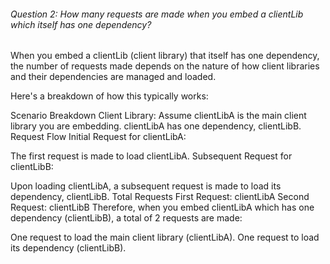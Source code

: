 ###### Question 2: How many requests are made when you embed a clientLib which itself has one dependency?

When you embed a clientLib (client library) that itself has one dependency, the number of requests made depends on the nature of how client libraries and their dependencies are managed and loaded.

Here's a breakdown of how this typically works:

Scenario Breakdown
Client Library:
Assume clientLibA is the main client library you are embedding.
clientLibA has one dependency, clientLibB.
Request Flow
Initial Request for clientLibA:

The first request is made to load clientLibA.
Subsequent Request for clientLibB:

Upon loading clientLibA, a subsequent request is made to load its dependency, clientLibB.
Total Requests
First Request: clientLibA
Second Request: clientLibB
Therefore, when you embed clientLibA which has one dependency (clientLibB), a total of 2 requests are made:

One request to load the main client library (clientLibA).
One request to load its dependency (clientLibB).